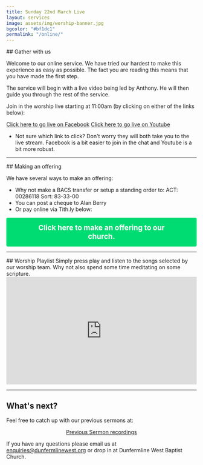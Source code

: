 ```yaml
---
title: Sunday 22nd March Live
layout: services
image: assets/img/worship-banner.jpg
bgcolor: "#bf1dc1"
permalink: "/online/"
---
```


<div class="col-lg-12 text-normal">
## Gather with us

Welcome to our online service. We have tried our hardest to make this experience as easy as possible. The fact you are reading this means that you have made the first step.

The service will begin with a live video being led by Anthony. He will then guide you through the rest of the service.

Join in the worship live starting at 11:00am (by clicking on either of the links below):

<span class='center'>
                        <a href='https://facebook.com/dunfermlinewest' class="btn btn-xl btn-success call2action mt-4" target='_blank'>Click here to go live on Facebook</a>
                        <a href='https://www.youtube.com/channel/UC7BuBS_TUKDMvu5Wcpg9PAg' class="btn btn-xl btn-success mt-4 call2action" target='_blank'>Click here to go live on Youtube</a>
</span>


* Not sure which link to click? Don't worry they will both take you to the live stream. Facebook is a bit easier to join in the chat and Youtube is a bit more robust.

<hr/>
## Making an offering

We have several ways to make an offering:
* Why not make a BACS transfer or setup a standing order to: ACT: 00286118 Sort: 83-33-00
* You can post a cheque to Alan Berry
* Or pay online via Tith.ly below:

<button class="tithely-give-btn" style="background-color: #00DB72;font-family: inherit;font-weight: bold;font-size: 19px; padding: 15px 70px; border-radius: 4px; cursor: pointer; background-image: none; color: white; text-shadow: none; display: inline-block; float: none; border: none;" data-church-id="1311056">Click here to make an offering to our church.</button>
<script src="https://tithe.ly/widget/v3/give.js?3"></script>
<script>
var tw = create_tithely_widget();
</script>

<hr/>
## Worship Playlist
Simply press play and listen to the songs selected by our worship team. Why not also spend some time meditating on some scripture.
<div style="width: 100%; max-width: 800px; max-height: 650px;"><div style="position: relative; padding-bottom: 56.25%; width: 100%;"><iframe src="https://www.youtube.com/embed/videoseries?list=PLWewcFMHTJ0FjGKggn1g7DvlNNI68px3C" frameborder="0" allow="accelerometer; autoplay; encrypted-media; gyroscope; picture-in-picture" allowfullscreen style="position: absolute; top: 0; left: 0; width: 100%; height: 100%;"></iframe></div></div>


<hr/>

## What's next?

<p>Feel free to catch up with our previous sermons at:</p>
<p style='text-align: center'>
<a class='btn btn-primary  call2action' href='{{ site.url }}/videos/' alt='View sermons on Youtube' target='_blank'>Previous Sermon recordings</a>
</p>
<p>
If you have any questions please email us at <a href='mailto:enquiries@dunfermlinewest.org?subject=kidzclub'>enquiries@dunfermlinewest.org</a> or drop in at Dunfermline West Baptist Church.
</p>
</div>